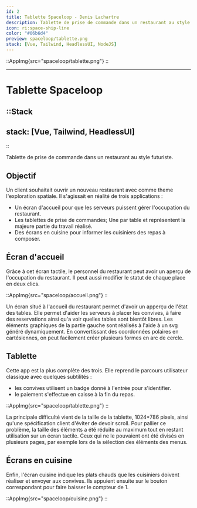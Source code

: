 ```yaml
---
id: 2
title: Tablette Spaceloop - Denis Lachartre
description: Tablette de prise de commande dans un restaurant au style futuriste.
icon: ri:space-ship-line
color: "#06b6d4"
preview: spaceloop/tablette.png
stack: [Vue, Tailwind, HeadlessUI, NodeJS]
---
```


::AppImg{src="spaceloop/tablette.png"}
::

---

# Tablette Spaceloop

::Stack
---
stack: [Vue, Tailwind, HeadlessUI]
---
::

Tablette de prise de commande dans un restaurant au style futuriste.

## Objectif

Un client souhaitait ouvrir un nouveau restaurant avec comme theme l'exploration spatiale.
Il s'agissait en réalité de trois applications :
- Un écran d'accueil pour que les serveurs puissent gérer l'occupation du restaurant.
- Les tablettes de prise de commandes; Une par table et représentent la majeure partie du travail réalisé.
- Des écrans en cuisine pour informer les cuisiniers des repas à composer.


## Écran d'accueil

Grâce à cet écran tactile, le personnel du restaurant peut avoir un aperçu de l'occupation du restaurant.
Il peut aussi modifier le statut de chaque place en deux clics.

::AppImg{src="spaceloop/accueil.png"}
::

Un écran situé à l'accueil du restaurant permet d'avoir un apperçu de l'état des tables.
Elle permet d'aider les serveurs à placer les convives, à faire des reservations ainsi qu'a voir quelles tables sont bientôt libres.
Les éléments graphiques de la partie gauche sont réalisés à l'aide à un svg généré dynamiquement.
En convertissant des coordonnées polaires en cartésiennes, on peut facilement créer plusieurs formes en arc de cercle.


## Tablette

Cette app est la plus complète des trois. Elle reprend le parcours utilisateur classique avec quelques subtilités :
- les convives utilisent un badge donné à l'entrée pour s'identifier.
- le paiement s'effectue en caisse à la fin du repas.

::AppImg{src="spaceloop/tablette.png"}
::

La principale difficulté vient de la taille de la tablette, 1024*786 pixels, ainsi qu'une spécification client d'éviter de devoir scroll.
Pour pallier ce problème, la taille des éléments a été réduite au maximum tout en restant utilisation sur un écran tactile.
Ceux qui ne le pouvaient ont été divisés en plusieurs pages, par exemple lors de la sélection des éléments des menus.


## Écrans en cuisine

Enfin, l'écran cuisine indique les plats chauds que les cuisiniers doivent réaliser et envoyer aux convives.
Ils appuient ensuite sur le bouton correspondant pour faire baisser le compteur de 1.

::AppImg{src="spaceloop/cuisine.png"}
::
